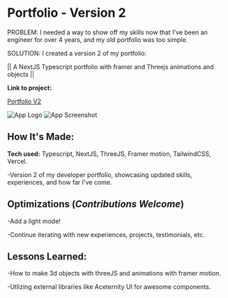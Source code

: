 # Portfolio - Version 2

PROBLEM: I needed a way to show off my skills now that I've been an engineer for over 4 years, and my old portfolio was too simple.



SOLUTION: I created a version 2 of my portfolio:

|| A NextJS Typescript portfolio with framer and Threejs animations and objects ||

**Link to project:**

[Portfolio V2](https://zenconsulting.vercel.app/)

![App Logo](https://drive.google.com/uc?export=view&id=1mQWI-hsrgn13PDX3WxGt-GsfVGZrpuAH) ![App Screenshot](https://drive.google.com/uc?export=view&id=1iKBXlG3yCTdYc8oo09-r8rjREaxyFb0j)

## How It's Made:

**Tech used:** Typescript, NextJS, ThreeJS, Framer motion, TailwindCSS, Vercel.

-Version 2 of my developer portfolio, showcasing updated skills, experiences, and how far I've come.


## Optimizations (*Contributions Welcome*)

-Add a light mode!

-Continue iterating with new experiences, projects, testimonials, etc.

## Lessons Learned:

-How to make 3d objects with threeJS and animations with framer motion.

-Utlizing external libraries like Aceternity UI for awesome components.
